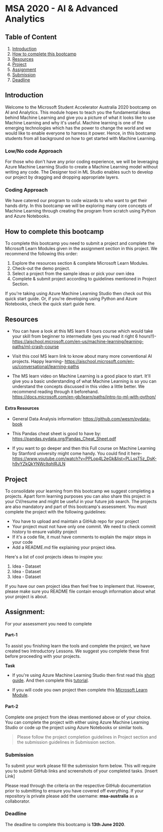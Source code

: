 # MSA 2020 - AI & Advanced Analytics

## Table of Content 
1. [Introduction](https://github.com/AUMSA/2020-MSA-content/tree/master/AI%20%26%20Advanced%20Analytics#introduction)
2. [How to complete this bootcamp](https://github.com/AUMSA/2020-MSA-content/tree/master/AI%20%26%20Advanced%20Analytics#how-to-complete-this-bootcamp)
3. [Resources](https://github.com/AUMSA/2020-MSA-content/tree/master/AI%20%26%20Advanced%20Analytics#resources)
4. [Project](https://github.com/AUMSA/2020-MSA-content/tree/master/AI%20%26%20Advanced%20Analytics#resources)
5. [Assignment](https://github.com/AUMSA/2020-MSA-content/tree/master/AI%20%26%20Advanced%20Analytics#assignment)
6. [Submission](https://github.com/AUMSA/2020-MSA-content/tree/master/AI%20%26%20Advanced%20Analytics#submission)
7. [Deadline](https://github.com/AUMSA/2020-MSA-content/tree/master/AI%20%26%20Advanced%20Analytics#deadline)

## Introduction 

Welcome to the Microsoft Student Accelerator Australia  2020 bootcamp on AI and Analytics. This module hopes 
to teach you the fundamental ideas behind Machine Learning and give you a picture of what it looks like to use Machine Learning and why it's useful. Machine learning is one of the emerging technologies which has the power to change the world and we would like to enable everyone to harness it power. Hence, in this bootcamp students from all background on how to get started with Machine Learning.  

### Low/No code Approach 
For those who don't have any prior coding experience, we will be leveraging Azure Machine Learning Studio to 
create a Machine Learning model without writing any code. The Designer tool in ML Studio enables such to 
develop our project by dragging and dropping appropriate layers. 

### Coding Approach 
We have catered our program to code wizards to who want to get their hands dirty. In this bootcamp we will be 
exploring many core concepts of Machine Learning through creating the program from scratch using Python and 
Azure Notebooks. 


## How to complete this bootcamp 
To complete this bootcamp you need to submit a project and complete the Microsoft Learn Modules given in the 
assignment section in this project. We recommend the following this order: 

1. Explore the resources section & complete Microsoft Learn Modules. 
2. Check-out the demo project.
3. Select a project from the sample ideas or pick your own idea 
4. Complete & submit project according to guidelines mentioned in Project Section. 

If you're taking using Azure Machine Learning Studio then check out this quick start guide. 
Or, if you're developing using Python and Azure Notebooks, check the quick start guide here. 


## Resources
- You can have a look at this MS learn 6 hours course which would take your skill from beginner to            intermediate (yes you read it right 6 hours!!)-
https://aischool.microsoft.com/en-us/machine-learning/learning-paths/ml-crash-course

- Visit this cool MS learn link to know about many more conventional AI projects. Happy learning-
https://aischool.microsoft.com/en-us/conversational/learning-paths

- The MS learn video on Machine Learning is a good place to start. It'll give you a basic understanding of what Machine Learning is so you can understand the concepts discussed in this video a little better. We recommend reading through it beforehand. https://docs.microsoft.com/en-gb/learn/paths/intro-to-ml-with-python/


#### Extra Resources
- General Data Analysis information: https://github.com/wesm/pydata-book
- This Pandas cheat sheet is good to have by: https://pandas.pydata.org/Pandas_Cheat_Sheet.pdf

- If you want to go deeper and then this Full course on Machine Learning by Stanford university might come handy. You could find it here- 
https://www.youtube.com/watch?v=PPLop4L2eGk&list=PLLssT5z_DsK-h9vYZkQkYNWcItqhlRJLN



## Project 
To consolidate your learning from this bootcamp we suggest completing a projects. Apart form learning purposes
you can also share this project in your CV/resume and might be useful in your future job search.
The projects are also mandatory and part of this bootcamp's assessment. You must complete the project with the following guidelines: 
- You have to upload and maintain a GitHub repo for your project 
- Your project must not have only one commit. We need to check commit history to ensure validity project 
- If it's a code file, it must have comments to explain the major steps in your code 
- Add a README.md file explaining your project idea. 

Here's a list of cool projects ideas to inspire you: 
1. Idea - Dataset 
2. Idea - Dataset 
3. Idea - Dataset 

If you have our own project idea then feel free to implement that. However, please make sure you README file 
contain enough information about what your project is about. 

## Assignment: 
For your assessment you need to complete 

#### Part-1  
To assist you finishing learn the tools and complete the project, we have created two Introductory Lessons. We
suggest you complete these first before proceeding with your projects.

**Task** 
 - If you're using Azure Machine Learning Studio then first read this [short guide](https://docs.microsoft.com/en-us/azure/machine-learning/studio/what-is-ml-studio). And then complete this [tutorial](https://docs.microsoft.com/en-us/azure/machine-learning/studio/create-experiment). 

- If you will code you own project then complete this [Microsoft Learn Module](https://docs.microsoft.com/en-gb/learn/paths/intro-to-ml-with-python/).
 
#### Part-2
Complete one project from the ideas mentioned above or of your choice. You can complete the project with either using Azure Machine Learning Studio or code up the project using Azure Notebooks or similar tools.

> Please follow the project completion guidelines in Project section and the submission guidelines in Submission section. 


### Submission 

To submit your work please fill the submission form below. This will require you to submit GitHub links and screenshots of your completed tasks. 
[Insert Link]

Please read through the criteria on the respective GitHub documentation prior to submitting to ensure you have covered off everything. If your repository is private please add the username: **msa-australia** as a collaborator.

### Deadline 
The deadline to complete this bootcamp is **13th June 2020**. 